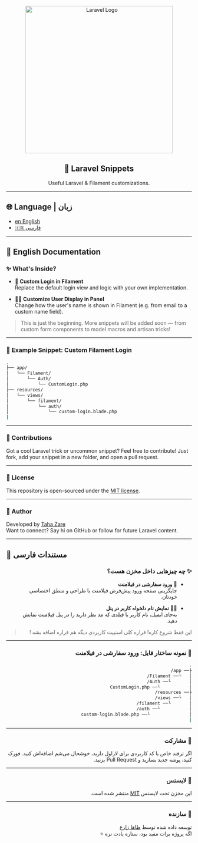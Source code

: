 
<p align="center">
  <a href="https://laravel.com" target="_blank">
    <img src="https://raw.githubusercontent.com/laravel/art/master/logo-lockup/5%20SVG/2%20CMYK/1%20Full%20Color/laravel-logolockup-cmyk-red.svg" width="400" alt="Laravel Logo">
  </a>
</p>

<h2 align="center">🔧 Laravel Snippets</h2>

<p align="center">
  Useful Laravel & Filament customizations.
</p>

---

## 🌐 Language | زبان

- [en English](#-english-documentation)
- [🇮🇷 فارسی](#-مستندات-فارسی)

---

## 📘 English Documentation

### ✨ What's Inside?

- 🔐 **Custom Login in Filament**  
  Replace the default login view and logic with your own implementation.

- 🧑‍💼 **Customize User Display in Panel**  
  Change how the user's name is shown in Filament (e.g. from email to a custom name field).

> This is just the beginning. More snippets will be added soon — from custom form components to model macros and artisan tricks!

---

### 📁 Example Snippet: Custom Filament Login

```bash
.
├── app/
│   └── Filament/
│       └── Auth/
│           └── CustomLogin.php
├── resources/
│   └── views/
│       └── filament/
│           └── auth/
│               └── custom-login.blade.php
|
```

---

### 🧩 Contributions

Got a cool Laravel trick or uncommon snippet? Feel free to contribute! Just fork, add your snippet in a new folder, and open a pull request.

---

### 📄 License

This repository is open-sourced under the [MIT license](https://opensource.org/licenses/MIT).

---

### 🙌 Author

Developed by [Taha Zare](https://github.com/TahaaZare)  
Want to connect? Say hi on GitHub or follow for future Laravel content.

---

## 📙 مستندات فارسی

<div dir="rtl">

### ✨ چه چیزهایی داخل مخزن هست؟

- 🔐 **ورود سفارشی در فیلامنت**  
  جایگزینی صفحه ورود پیش‌فرض فیلامنت با طراحی و منطق اختصاصی خودتان.

- 🧑‍💼 **نمایش نام دلخواه کاربر در پنل**  
  به‌جای ایمیل، نام کاربر یا فیلدی که مد نظر دارید را در پنل فیلامنت نمایش دهید.

> این فقط شروع کاره! قراره کلی اسنیپت کاربردی دیگه هم قراره اضافه بشه !

---

### 📁 نمونه ساختار فایل: ورود سفارشی در فیلامنت

```bash
.
├── app/
│   └── Filament/
│       └── Auth/
│           └── CustomLogin.php
├── resources/
│   └── views/
│       └── filament/
│           └── auth/
│               └── custom-login.blade.php
|
```

---

### 🧩 مشارکت

اگر ترفند خاص یا کد کاربردی برای لاراول دارید، خوشحال می‌شم اضافه‌اش کنید. فورک کنید، پوشه جدید بسازید و Pull Request بزنید.

---

### 📄 لایسنس

این مخزن تحت لایسنس [MIT](https://opensource.org/licenses/MIT) منتشر شده است.

---

### 🙌 سازنده

توسعه داده شده توسط [طاها زارع](https://github.com/TahaaZare)  
اگه پروژه برات مفید بود، ستاره یادت نره ⭐

</div>
